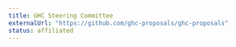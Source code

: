 ```yaml
---
title: GHC Steering Committee
externalUrl: "https://github.com/ghc-proposals/ghc-proposals"
status: affiliated
---
```

